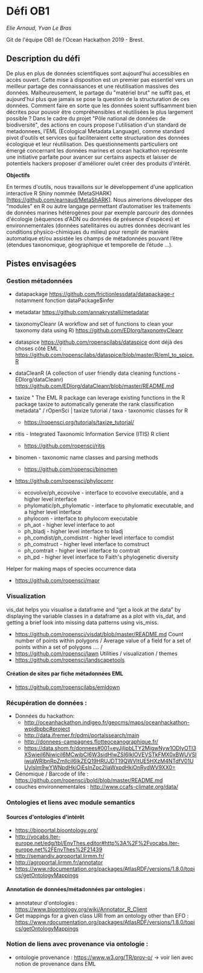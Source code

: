 # Défi OB1  

_Elie Arnaud, Yvan Le Bras_  

Git de l'équipe OB1 de l'Ocean Hackathon 2019 - Brest.  

## Description du défi

De plus en plus de données scientifiques sont aujourd'hui accessibles en accès ouvert. Cette mise à disposition est un premier pas essentiel vers un meilleur partage des connaissances et une réutilisation massives des données. Malheureusement, le partage du "matériel brut" ne suffit pas, et aujourd'hui plus que jamais se pose la question de la structuration de ces données. Comment faire en sorte que les données soient suffisamment bien décrites pour pouvoir être compréhensibles et réutilisées le plus largement possible ? Dans le cadre du projet "Pôle national de données de biodiversité", des actions en cours propose l'utilisation d'un standard de metadonnees, l'EML (Ecological Metadata Language), comme standard pivot d'outils et services qui faciliteraient cette structuration des données écologique et leur réutilisation. Des questionnements particuliers ont émergé concernant les données marines et ocean hackathon représente une initiative parfaite pour avancer sur certains aspects et laisser de potentiels hackers proposer d'améliorer ou/et créer des produits d'intérêt.  

**Objectifs**

En termes d'outils, nous travaillons sur le développement d'une application interactive R Shiny nommée (MetaSHARK)[https://github.com/earnaud/MetaShARK]. Nous aimerions développer des “modules” en R ou autre langage permettant d’automatiser les traitements de données marines hétérogènes pour par exemple parcourir des données d'écologie (séquences d'ADN ou données de présence d'espèces) et environnementales (données satellitaires ou autres données décrivant les conditions physico-chimiques du milieu) pour remplir de manière automatique et/ou assistée les champs de métadonnées pouvant l’être (étendues taxonomique, géographique et temporelle de l’étude ...).  

## Pistes envisagées

### Gestion métadonnées
- datapackage https://github.com/frictionlessdata/datapackage-r notamment fonction dataPackage$infer 
- metadatar https://github.com/annakrystalli/metadatar 
- taxonomyCleanr (A workflow and set of functions to clean your taxonomy data using R) https://github.com/EDIorg/taxonomyCleanr 
- dataspice https://github.com/ropenscilabs/dataspice dont déjà des choses côté EML : https://github.com/ropenscilabs/dataspice/blob/master/R/eml_to_spice.R
- dataCleanR (A collection of user friendly data cleaning functions - EDIorg/dataCleanr) https://github.com/EDIorg/dataCleanr/blob/master/README.md
- taxize " The EML R package can leverage existing functions in the R package taxize to automatically generate the rank classification metadata" / rOpenSci | taxize tutorial / taxa - taxonomic classes for R
  - https://ropensci.org/tutorials/taxize_tutorial/
- ritis - Integrated Taxonomic Information Service (ITIS) R client
  - https://github.com/ropensci/ritis
- binomen - taxonomic name classes and parsing methods
  - https://github.com/ropensci/binomen

- https://github.com/ropensci/phylocomr
  - ecovolve/ph_ecovolve - interface to ecovolve executable, and a higher level interface
  - phylomatic/ph_phylomatic - interface to phylomatic executable, and a higher level interface
  - phylocom - interface to phylocom executable
  - ph_aot - higher level interface to aot
  - ph_bladj - higher level interface to bladj
  - ph_comdist/ph_comdistnt - higher level interface to comdist
  - ph_comstruct - higher level interface to comstruct
  - ph_comtrait - higher level interface to comtrait
  - ph_pd - higher level interface to Faith's phylogenetic diversity
  
Helper for making maps of species occurrence data
- https://github.com/ropensci/mapr

### Visualization
vis_dat helps you visualise a dataframe and “get a look at the data” by displaying the variable classes in a dataframe as a plot with vis_dat, and getting a brief look into missing data patterns using vis_miss.
- https://github.com/ropensci/visdat/blob/master/README.md
Count number of points within polygons / Average value of a field for a set of points within a set of polygons .... /
- https://github.com/ropensci/lawn
Utilities / visualization / themes
- https://github.com/ropensci/landscapetools

#### Création de sites par fiche métadonnées EML
- https://github.com/ropenscilabs/emldown

### Récupération de données :
- Données du hackathon:
  - http://oceanhackathon.indigeo.fr/geocms/maps/oceanhackathon-wpjdbpbc#project
  - http://data.ifremer.fr/pdmi/portalssearch/main
  - http://donnees-campagnes.flotteoceanographique.fr/
  - https://data.shom.fr/donnees#001=eyJjIjpbLTY2MjgwNyw1ODIyOTI3XSwieiI6NiwiciI6MCwibCI6W3sidHlwZSI6IklOVEVSTkFMX0xBWUVSIiwiaWRlbnRpZmllciI6IkZEQ19HRUJDT19QWVItUE5HXzM4NTdfV01UUyIsIm9wYWNpdHkiOjEsInZpc2liaWxpdHkiOnRydWV9XX0=
- Génomique / Barcode of life : https://github.com/ropensci/bold/blob/master/README.md
- couches environnementales : http://www.ccafs-climate.org/data/

### Ontologies et liens avec module semantics
#### Sources d'ontologies d'intérêt
- https://bioportal.bioontology.org/
- http://vocabs.lter-europe.net/edg/tbl/EnvThes.editor#http%3A%2F%2Fvocabs.lter-europe.net%2FEnvThes%2F21439
- http://semandiv.agroportal.lirmm.fr/
- http://agroportal.lirmm.fr/annotator
- https://www.rdocumentation.org/packages/AtlasRDF/versions/1.8.0/topics/getOntologyMappings

#### Annotation de données/métadonnées par ontologies :
- annotateur d'ontologies : https://www.bioontology.org/wiki/Annotator_R_Client
- Get mappings for a given class URI from an ontology other than EFO : https://www.rdocumentation.org/packages/AtlasRDF/versions/1.8.0/topics/getOntologyMappings

### Notion de liens avec provenance via ontologie :
- ontologie provenance : https://www.w3.org/TR/prov-o/ -> voir lien avec notion de provenance dans EML

